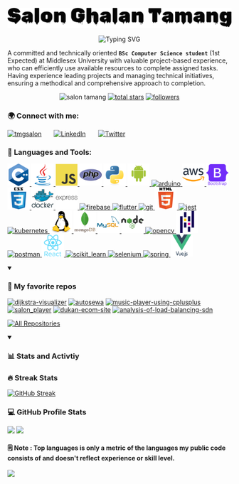 <p align="center">
  <a href="https://github.com/SalonTamang"><img alt='Salon Ghalan Tamang' src='salon.svg'></a>
</p>

<p align='center'>
  <img src="https://readme-typing-svg.demolab.com?font=Source+Code+Pro&weight=800&size=25&duration=4700&pause=1000&color=F70E00&center=true&vCenter=true&random=false&width=435&lines=Software+Engineer;Data+Analyst;Full+Stack+Developer;5+Years+Of+Coding+Experience;" alt="Typing SVG" />
  
A committed and technically oriented **`BSc Computer Science student`** (1st Expected) at Middlesex University with valuable project-based experience, who can efficiently use available resources to complete assigned tasks. Having experience leading projects and managing technical initiatives, ensuring a methodical and comprehensive approach to completion. 

</p>

<p align="center">
   <img src='https://komarev.com/ghpvc/?username=salontamang&style=for-the-badge&color=blueviolet' alt='salon tamang'/>
  <a href="https://github.com/SalonTamang?tab=repositories&sort=stargazers">
    <img alt="total stars" title="Total stars on GitHub" src="https://custom-icon-badges.demolab.com/github/stars/SalonTamang?color=55960c&style=for-the-badge&labelColor=488207&logo=star"/></a>
  <a href="https://github.com/SalonTamang?tab=followers">
    <img alt="followers" title="Follow me on Github" src="https://custom-icon-badges.demolab.com/github/followers/SalonTamang?color=236ad3&labelColor=1155ba&style=for-the-badge&logo=person-add&label=Follow&logoColor=white"/></a>
</p>

<!-- Social icons section -->
<p align="center">
  <h3>🌍 Connect with me:</h3>
  <a href="https://instagram.com/tmgsalon" target="blank"><img src="https://raw.githubusercontent.com/rahuldkjain/github-profile-readme-generator/master/src/images/icons/Social/instagram.svg" title="Instagram" alt="tmgsalon" width="37px" /></a>
  &#8287;&#8287;&#8287;&#8287;&#8287;
  <a href="https://www.linkedin.com/in/tmgsalon/" target="blank"><img width="37px" alt="LinkedIn" title="LinkedIn" src="https://i.imgur.com/yRpa1dQ.png"/></a>
  &#8287;&#8287;&#8287;&#8287;&#8287;
  <a href="https://twitter.com/tmg_salon" target="blank"><img width="37px" alt="Twitter" title="Twitter" src="https://i.imgur.com/AixJgnm.png"/></a>
  &#8287;&#8287;&#8287;&#8287;&#8287;
</p>


<h3 align="left">🧰 Languages and Tools:</h3>
<p align="left"> <a href="https://www.w3schools.com/cpp/" target="_blank" rel="noreferrer"> <img src="https://raw.githubusercontent.com/devicons/devicon/master/icons/cplusplus/cplusplus-original.svg" alt="cplusplus" width="50" height="50"/> </a> <a href="https://www.java.com" target="_blank" rel="noreferrer"> <img src="https://raw.githubusercontent.com/devicons/devicon/master/icons/java/java-original.svg" alt="java" width="50" height="50"/> </a> <a href="https://developer.mozilla.org/en-US/docs/Web/JavaScript" target="_blank" rel="noreferrer"> <img src="https://raw.githubusercontent.com/devicons/devicon/master/icons/javascript/javascript-original.svg" alt="javascript" width="50" height="50"/> </a> <a href="https://www.php.net" target="_blank" rel="noreferrer"> <img src="https://raw.githubusercontent.com/devicons/devicon/master/icons/php/php-original.svg" alt="php" width="50" height="50"/> </a> <a href="https://www.python.org" target="_blank" rel="noreferrer"> <img src="https://raw.githubusercontent.com/devicons/devicon/master/icons/python/python-original.svg" alt="python" width="50" height="50"/> </a> <a href="https://developer.android.com" target="_blank" rel="noreferrer"> <img src="https://raw.githubusercontent.com/devicons/devicon/master/icons/android/android-original-wordmark.svg" alt="android" width="50" height="50"/> </a> <a href="https://www.arduino.cc/" target="_blank" rel="noreferrer"> <img src="https://cdn.worldvectorlogo.com/logos/arduino-1.svg" alt="arduino" width="50" height="50"/> </a> <a href="https://aws.amazon.com" target="_blank" rel="noreferrer"> <img src="https://raw.githubusercontent.com/devicons/devicon/master/icons/amazonwebservices/amazonwebservices-original-wordmark.svg" alt="aws" width="50" height="50"/> </a> <a href="https://getbootstrap.com" target="_blank" rel="noreferrer"> <img src="https://raw.githubusercontent.com/devicons/devicon/master/icons/bootstrap/bootstrap-plain-wordmark.svg" alt="bootstrap" width="50" height="50"/> </a> <a href="https://www.w3schools.com/css/" target="_blank" rel="noreferrer"> <img src="https://raw.githubusercontent.com/devicons/devicon/master/icons/css3/css3-original-wordmark.svg" alt="css3" width="50" height="50"/> </a> <a href="https://www.docker.com/" target="_blank" rel="noreferrer"> <img src="https://raw.githubusercontent.com/devicons/devicon/master/icons/docker/docker-original-wordmark.svg" alt="docker" width="50" height="50"/> </a> <a href="https://expressjs.com" target="_blank" rel="noreferrer"> <img src="https://raw.githubusercontent.com/devicons/devicon/master/icons/express/express-original-wordmark.svg" alt="express" width="50" height="50"/> </a> <a href="https://firebase.google.com/" target="_blank" rel="noreferrer"> <img src="https://www.vectorlogo.zone/logos/firebase/firebase-icon.svg" alt="firebase" width="50" height="50"/> </a> <a href="https://flutter.dev" target="_blank" rel="noreferrer"> <img src="https://www.vectorlogo.zone/logos/flutterio/flutterio-icon.svg" alt="flutter" width="50" height="50"/> </a> <a href="https://git-scm.com/" target="_blank" rel="noreferrer"> <img src="https://www.vectorlogo.zone/logos/git-scm/git-scm-icon.svg" alt="git" width="50" height="50"/> </a> <a href="https://www.w3.org/html/" target="_blank" rel="noreferrer"> <img src="https://raw.githubusercontent.com/devicons/devicon/master/icons/html5/html5-original-wordmark.svg" alt="html5" width="50" height="50"/> </a> <a href="https://jestjs.io" target="_blank" rel="noreferrer"> <img src="https://www.vectorlogo.zone/logos/jestjsio/jestjsio-icon.svg" alt="jest" width="50" height="50"/> </a> <a href="https://kubernetes.io" target="_blank" rel="noreferrer"> <img src="https://www.vectorlogo.zone/logos/kubernetes/kubernetes-icon.svg" alt="kubernetes" width="50" height="50"/> </a> <a href="https://www.linux.org/" target="_blank" rel="noreferrer"> <img src="https://raw.githubusercontent.com/devicons/devicon/master/icons/linux/linux-original.svg" alt="linux" width="50" height="50"/> </a> <a href="https://www.mongodb.com/" target="_blank" rel="noreferrer"> <img src="https://raw.githubusercontent.com/devicons/devicon/master/icons/mongodb/mongodb-original-wordmark.svg" alt="mongodb" width="50" height="50"/> </a> <a href="https://www.mysql.com/" target="_blank" rel="noreferrer"> <img src="https://raw.githubusercontent.com/devicons/devicon/master/icons/mysql/mysql-original-wordmark.svg" alt="mysql" width="50" height="50"/> </a> <a href="https://nodejs.org" target="_blank" rel="noreferrer"> <img src="https://raw.githubusercontent.com/devicons/devicon/master/icons/nodejs/nodejs-original-wordmark.svg" alt="nodejs" width="50" height="50"/> </a> <a href="https://opencv.org/" target="_blank" rel="noreferrer"> <img src="https://www.vectorlogo.zone/logos/opencv/opencv-icon.svg" alt="opencv" width="50" height="50"/> </a> <a href="https://pandas.pydata.org/" target="_blank" rel="noreferrer"> <img src="https://raw.githubusercontent.com/devicons/devicon/2ae2a900d2f041da66e950e4d48052658d850630/icons/pandas/pandas-original.svg" alt="pandas" width="50" height="50"/> </a> <a href="https://postman.com" target="_blank" rel="noreferrer"> <img src="https://www.vectorlogo.zone/logos/getpostman/getpostman-icon.svg" alt="postman" width="50" height="50"/> </a> <a href="https://reactjs.org/" target="_blank" rel="noreferrer"> <img src="https://raw.githubusercontent.com/devicons/devicon/master/icons/react/react-original-wordmark.svg" alt="react" width="50" height="50"/> </a> <a href="https://scikit-learn.org/" target="_blank" rel="noreferrer"> <img src="https://upload.wikimedia.org/wikipedia/commons/0/05/Scikit_learn_logo_small.svg" alt="scikit_learn" width="50" height="50"/> </a> <a href="https://www.selenium.dev" target="_blank" rel="noreferrer"> <img src="https://raw.githubusercontent.com/detain/svg-logos/780f25886640cef088af994181646db2f6b1a3f8/svg/selenium-logo.svg" alt="selenium" width="50" height="50"/> </a> <a href="https://spring.io/" target="_blank" rel="noreferrer"> <img src="https://www.vectorlogo.zone/logos/springio/springio-icon.svg" alt="spring" width="50" height="50"/> </a> <a href="https://vuejs.org/" target="_blank" rel="noreferrer"> <img src="https://raw.githubusercontent.com/devicons/devicon/master/icons/vuejs/vuejs-original-wordmark.svg" alt="vuejs" width="50" height="50"/> </a> </p>

<details open>
  <summary><h3>📮 My favorite repos</h3></summary>

  <p align='left'>
    <a href="https://github.com/SalonTamang/dijkstra-visualizer"><img width="330" src="https://github-readme-stats.vercel.app/api/pin/?username=salontamang&repo=dijkstra-visualizer&theme=react&bg_color=1F222E&title_color=F85D7F&hide_border=true&icon_color=F8D866&show_icons=false" alt="dijkstra-visualizer"></a>
    <a href="https://github.com/SalonTamang/autosewa-ride-share-app"><img width="330" src="https://github-readme-stats.vercel.app/api/pin/?username=salontamang&repo=autosewa-ride-share-app&theme=react&bg_color=1F222E&title_color=F85D7F&hide_border=true&icon_color=F8D866&show_icons=false" alt="autosewa"></a>
    <a href="https://github.com/SalonTamang/music-player-using-cplusplus"><img width="330" src="https://github-readme-stats.vercel.app/api/pin/?username=salontamang&repo=music-player-using-cplusplus&theme=react&bg_color=1F222E&title_color=F85D7F&hide_border=true&icon_color=F8D866&show_icons=false" alt="music-player-using-cplusplus"></a>
    <a href="https://github.com/SalonTamang/price-comparison-site"><img width="330" src="https://github-readme-stats.vercel.app/api/pin/?username=salontamang&repo=price-comparison-site&theme=react&bg_color=1F222E&title_color=F85D7F&hide_border=true&icon_color=F8D866&show_icons=false" alt="salon_player"></a>
    <a href="https://github.com/SalonTamang/dukan-ecom-site-with-CMS-tools"><img width="330" src="https://github-readme-stats.vercel.app/api/pin/?username=salontamang&repo=dukan-ecom-site-with-CMS-tools&theme=react&bg_color=1F222E&title_color=F85D7F&hide_border=true&icon_color=F8D866&show_icons=false" alt="dukan-ecom-site"></a>
    <a href="https://github.com/SalonTamang/analysis-of-load-balancing-sdn"><img width="330" src="https://github-readme-stats.vercel.app/api/pin/?username=salontamang&repo=analysis-of-load-balancing-sdn&theme=react&bg_color=1F222E&title_color=F85D7F&hide_border=true&icon_color=F8D866&show_icons=false" alt="analysis-of-load-balancing-sdn"></a>
  </p>

  <a href="https://github.com/SalonTamang?tab=repositories&sort=stargazers"><img alt="All Repositories" title="All Repositories" src="https://custom-icon-badges.demolab.com/badge/-Click%20Here%20For%20All%20My%20Repos-1F222E?style=for-the-badge&logoColor=white&logo=repo"/></a>
    
  
</details>


<details open>
  <summary><h3>📊 Stats and Activtiy</h3></summary>

  <h3>🔥 Streak Stats</h3>  
  
  [![GitHub Streak](https://streak-stats.demolab.com?user=SalonTamang&theme=tokyonight)](https://git.io/streak-stats)

  <h3>💻 GitHub Profile Stats</h3>

  <img src='https://github-readme-stats.vercel.app/api?username=salontamang&show_icons=true&theme=onedark' height="192px">

  <img src='https://github-readme-stats.vercel.app/api/top-langs/?username=salontamang&theme=highcontrast' height="192px">  

  <h4>🗒️ Note : Top languages is only a metric of the languages my public code consists of and doesn't reflect experience or skill level.</h4>

  <img src='https://github-readme-activity-graph.vercel.app/graph?username=SalonTamang&theme=dracula'>

  
  
</details>





<!--
**SalonTamang/SalonTamang** is a ✨ _special_ ✨ repository because its `README.md` (this file) appears on your GitHub profile.

Here are some ideas to get you started:

- 🔭 I’m currently working on ...
- 🌱 I’m currently learning ...
- 👯 I’m looking to collaborate on ...
- 🤔 I’m looking for help with ...
- 💬 Ask me about ...
- 📫 How to reach me: ...
- 😄 Pronouns: ...
- ⚡ Fun fact: ...
-->
